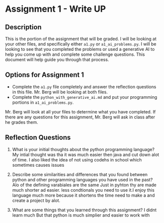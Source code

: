 # Assignment 1 - Write UP

## Description
This is the portion of the assignment that will be graded.  I will be looking at your other files, and specifically either `a1.py` or `a1_ai_problems.py`.  I will be looking to see that you completed the problems or used a generative AI to help you come up with and complete some challenge questions.  This document will help guide you through that process.

## Options for Assignment 1
- Complete the `a1.py` file completely and answer the reflection questions in this file.  Mr. Berg will be looking at both files.
- Complete the `python_with_generative_ai.md` and put your programming portions in `a1_ai_problems.py`.

Mr. Berg will look at all your files to determine what you have completed.  If there are any questions for this assignment, Mr. Berg will ask in class after he grades them.


## Reflection Questions

1. What is your initial thoughts about the python programming language?
My intial thought was tha it was much easier then java and cut down alot of time. I also liked the idea of not using codehs in school which sometimes causes issues



2. Describe some similarities and differences that you found between python and other programming languages you have used in the past?
Alo of the defining varabiales are the same Just in pyhton thy are made much shorter ad easier. less condtionals you need to use it.I enjoy this language much more because it shortens the time need to make a and create a project by alot.


3. What are some things that you learned through this assignment?
I didnt learn much But that python is much simplier and easier to work with